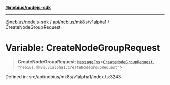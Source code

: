 [**@nebius/nodejs-sdk**](../../../../../README.md)

***

[@nebius/nodejs-sdk](../../../../../README.md) / [api/nebius/mk8s/v1alpha1](../README.md) / CreateNodeGroupRequest

# Variable: CreateNodeGroupRequest

> **CreateNodeGroupRequest**: [`MessageFns`](../../../../../runtime/protos/core/interfaces/MessageFns.md)\<[`CreateNodeGroupRequest`](../interfaces/CreateNodeGroupRequest.md), `"nebius.mk8s.v1alpha1.CreateNodeGroupRequest"`\>

Defined in: src/api/nebius/mk8s/v1alpha1/index.ts:3243
